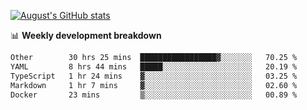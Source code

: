 
[![August's GitHub stats](https://github-readme-stats.vercel.app/api?username=zou-weidong&show_icons=true&theme=radical)](https://github.com/zou-weidong)


📊 **Weekly development breakdown**
<!--START_SECTION:waka-->

```txt
Other        30 hrs 25 mins  █████████████████▓░░░░░░░   70.25 %
YAML         8 hrs 44 mins   █████░░░░░░░░░░░░░░░░░░░░   20.19 %
TypeScript   1 hr 24 mins    ▓░░░░░░░░░░░░░░░░░░░░░░░░   03.25 %
Markdown     1 hr 7 mins     ▓░░░░░░░░░░░░░░░░░░░░░░░░   02.60 %
Docker       23 mins         ▒░░░░░░░░░░░░░░░░░░░░░░░░   00.89 %
```

<!--END_SECTION:waka-->
